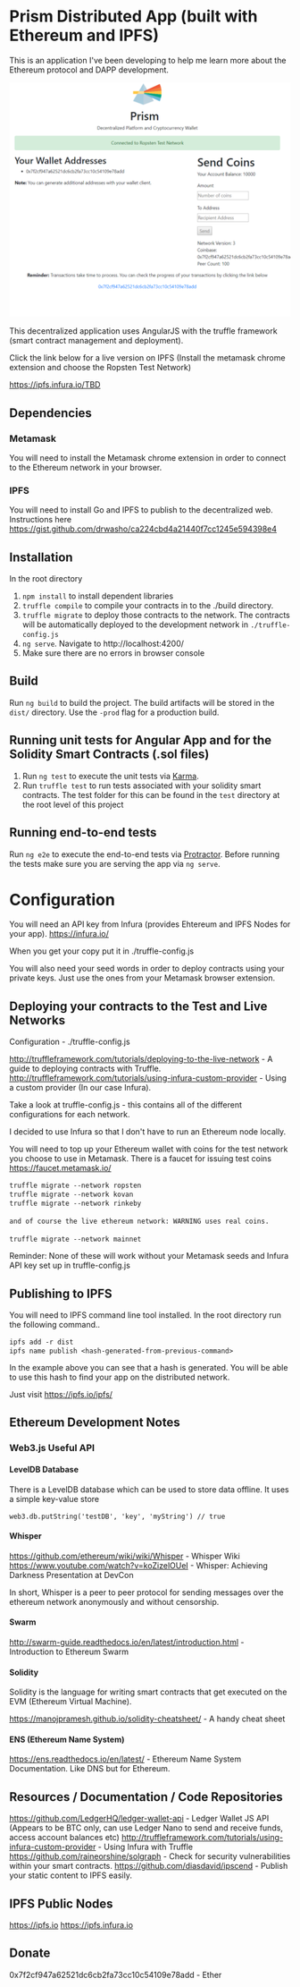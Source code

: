 # Prism Distributed App (built with Ethereum and IPFS)

This is an application I've been developing to help me learn more about the Ethereum protocol and DAPP development.

![Screenshot](Prism_Screenshot.PNG "Screenshot")

This decentralized application uses AngularJS with the truffle framework (smart contract management and deployment).

Click the link below for a live version on IPFS (Install the metamask chrome extension and choose the Ropsten Test Network)

https://ipfs.infura.io/TBD

## Dependencies

### Metamask

You will need to install the Metamask chrome extension in order to connect to the Ethereum network in your browser.

### IPFS

You will need to install Go and IPFS to publish to the decentralized web. Instructions here https://gist.github.com/drwasho/ca224cbd4a21440f7cc1245e594398e4

## Installation

In the root directory

1. `npm install` to install dependent libraries
1. `truffle compile` to compile your contracts in to the ./build directory.
2. `truffle migrate` to deploy those contracts to the network. The contracts will be automatically deployed to the development network in `./truffle-config.js`
3. `ng serve`. Navigate to http://localhost:4200/
4. Make sure there are no errors in browser console

## Build

Run `ng build` to build the project. The build artifacts will be stored in the `dist/` directory. Use the `-prod` flag for a production build.

## Running unit tests for Angular App and for the Solidity Smart Contracts (.sol files)

1. Run `ng test` to execute the unit tests via [Karma](https://karma-runner.github.io).
2. Run `truffle test` to run tests associated with your solidity smart contracts. The test folder for this can be found in the `test` directory at the root level of this project

## Running end-to-end tests

Run `ng e2e` to execute the end-to-end tests via [Protractor](http://www.protractortest.org/).
Before running the tests make sure you are serving the app via `ng serve`.

# Configuration

You will need an API key from Infura (provides Ehtereum and IPFS Nodes for your app). https://infura.io/

When you get your copy put it in ./truffle-config.js

You will also need your seed words in order to deploy contracts using your private keys. Just use the ones from your Metamask browser extension.

## Deploying your contracts to the Test and Live Networks

Configuration - ./truffle-config.js

http://truffleframework.com/tutorials/deploying-to-the-live-network - A guide to deploying contracts with Truffle.
http://truffleframework.com/tutorials/using-infura-custom-provider - Using a custom provider (In our case Infura).

Take a look at truffle-config.js - this contains all of the different configurations for each network. 

I decided to use Infura so that I don't have to run an Ethereum node locally.

You will need to top up your Ethereum wallet with coins for the test network you choose to use in Metamask. There is a faucet for issuing test coins https://faucet.metamask.io/

```$xslt
truffle migrate --network ropsten
truffle migrate --network kovan
truffle migrate --network rinkeby

and of course the live ethereum network: WARNING uses real coins.

truffle migrate --network mainnet
```

Reminder: None of these will work without your Metamask seeds and Infura API key set up in truffle-config.js

## Publishing to IPFS

You will need to IPFS command line tool installed. In the root directory run the following command..

```$xslt
ipfs add -r dist
ipfs name publish <hash-generated-from-previous-command>
```

In the example above you can see that a hash is generated. You will be able to use this hash to find your app on the distributed network.

Just visit https://ipfs.io/ipfs/<your-generated-hash>

## Ethereum Development Notes

### Web3.js Useful API

#### LevelDB Database

There is a LevelDB database which can be used to store data offline. It uses a simple key-value store

```$xslt
web3.db.putString('testDB', 'key', 'myString') // true
```

#### Whisper

https://github.com/ethereum/wiki/wiki/Whisper - Whisper Wiki
https://www.youtube.com/watch?v=koZizelOUeI - Whisper: Achieving Darkness Presentation at DevCon

In short, Whisper is a peer to peer protocol for sending messages over the ethereum network anonymously and without censorship.

#### Swarm

http://swarm-guide.readthedocs.io/en/latest/introduction.html - Introduction to Ethereum Swarm

#### Solidity

Solidity is the language for writing smart contracts that get executed on the EVM (Ethereum Virtual Machine).

https://manojpramesh.github.io/solidity-cheatsheet/ - A handy cheat sheet

#### ENS (Ethereum Name System)

https://ens.readthedocs.io/en/latest/ - Ethereum Name System Documentation. Like DNS but for Ethereum.

## Resources / Documentation / Code Repositories

https://github.com/LedgerHQ/ledger-wallet-api - Ledger Wallet JS API (Appears to be BTC only, can use Ledger Nano to send and receive funds, access account balances etc)
http://truffleframework.com/tutorials/using-infura-custom-provider - Using Infura with Truffle
https://github.com/raineorshine/solgraph - Check for security vulnerabilities within your smart contracts.
https://github.com/diasdavid/ipscend - Publish your static content to IPFS easily.

## IPFS Public Nodes

https://ipfs.io
https://ipfs.infura.io 

## Donate

0x7f2cf947a62521dc6cb2fa73cc10c54109e78add - Ether
